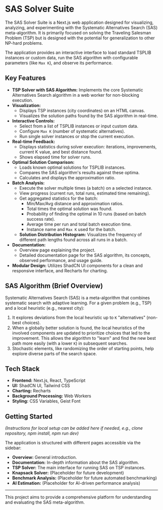 
# SAS Solver Suite

The SAS Solver Suite is a Next.js web application designed for visualizing, analyzing, and experimenting with the Systematic Alternatives Search (SAS) meta-algorithm. It is primarily focused on solving the Traveling Salesman Problem (TSP) but is designed with the potential for generalization to other NP-hard problems.

The application provides an interactive interface to load standard TSPLIB instances or custom data, run the SAS algorithm with configurable parameters (like `Max K`), and observe its performance.

## Key Features

*   **TSP Solver with SAS Algorithm:** Implements the core Systematic Alternatives Search algorithm in a web worker for non-blocking execution.
*   **Visualization:**
    *   Displays TSP instances (city coordinates) on an HTML canvas.
    *   Visualizes the solution paths found by the SAS algorithm in real-time.
*   **Interactive Controls:**
    *   Select from a list of TSPLIB instances or input custom data.
    *   Configure `Max K` (number of systematic alternatives).
    *   Run single solver instances or stop the current execution.
*   **Real-time Feedback:**
    *   Displays statistics during solver execution: iterations, improvements, current K value, and best distance found.
    *   Shows elapsed time for solver runs.
*   **Optimal Solution Comparison:**
    *   Loads known optimal solutions for TSPLIB instances.
    *   Compares the SAS algorithm's results against these optima.
    *   Calculates and displays the approximation ratio.
*   **Batch Analysis:**
    *   Execute the solver multiple times (a batch) on a selected instance.
    *   View progress (current run, total runs, estimated time remaining).
    *   Get aggregated statistics for the batch:
        *   Min/Max/Avg distance and approximation ratios.
        *   Total times the optimal solution was found.
        *   Probability of finding the optimal in 10 runs (based on batch success rate).
        *   Average time per run and total batch execution time.
        *   Instance name and `Max K` used for the batch.
    *   **Solution Distribution Histogram:** Visualizes the frequency of different path lengths found across all runs in a batch.
*   **Documentation:**
    *   Overview page explaining the project.
    *   Detailed documentation page for the SAS algorithm, its concepts, observed performance, and usage guide.
*   **Modular Design:** Utilizes ShadCN UI components for a clean and responsive interface, and Recharts for charting.

## SAS Algorithm (Brief Overview)

Systematic Alternatives Search (SAS) is a meta-algorithm that combines systematic search with adaptive learning. For a given problem (e.g., TSP) and a local heuristic (e.g., nearest city):
1.  It explores deviations from the local heuristic up to `K` "alternatives" (non-best choices).
2.  When a globally better solution is found, the local heuristics of the involved components are updated to prioritize choices that led to the improvement. This allows the algorithm to "learn" and find the new best path more easily (with a lower `K`) in subsequent searches.
3.  Stochastic elements, like randomizing the order of starting points, help explore diverse parts of the search space.

## Tech Stack

*   **Frontend:** Next.js, React, TypeScript
*   **UI:** ShadCN UI, Tailwind CSS
*   **Charting:** Recharts
*   **Background Processing:** Web Workers
*   **Styling:** CSS Variables, Geist Font

## Getting Started

*(Instructions for local setup can be added here if needed, e.g., clone repository, npm install, npm run dev)*

The application is structured with different pages accessible via the sidebar:
*   **Overview:** General introduction.
*   **Documentation:** In-depth information about the SAS algorithm.
*   **TSP Solver:** The main interface for running SAS on TSP instances.
*   **Knapsack Solver:** (Placeholder for future development)
*   **Benchmark Analysis:** (Placeholder for future automated benchmarking)
*   **AI Estimation:** (Placeholder for AI-driven performance analysis)

---

This project aims to provide a comprehensive platform for understanding and evaluating the SAS meta-algorithm.
